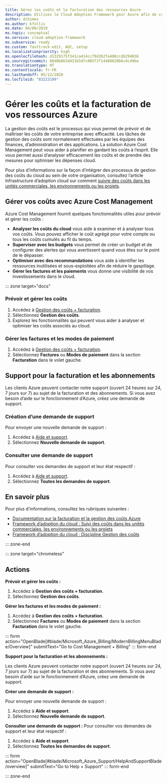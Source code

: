 ```yaml
---
title: Gérez les coûts et la facturation des ressources Azure
description: Utilisez le Cloud Adoption Framework pour Azure afin de comprendre le fonctionnement de la facturation, et découvrir comment configurer les budgets et les paiements de vos ressources Azure.
author: dchimes
ms.author: kfollis
ms.date: 04/09/2019
ms.topic: conceptual
ms.service: cloud-adoption-framework
ms.subservice: ready
ms.custom: fasttrack-edit, AQC, setup
ms.localizationpriority: high
ms.openlocfilehash: d1329175f341ca414cc79d2b2fa480ccdb294036
ms.sourcegitcommit: 60d8b863d431b5d7c005f2f14488620b6c4c49be
ms.translationtype: HT
ms.contentlocale: fr-FR
ms.lasthandoff: 05/12/2020
ms.locfileid: "83223199"
---
```

<!-- cSpell:ignore dchimes -->

# <a name="manage-costs-and-billing-for-your-azure-resources"></a>Gérer les coûts et la facturation de vos ressources Azure

La gestion des coûts est le processus qui vous permet de prévoir et de maîtriser les coûts de votre entreprise avec efficacité. Les tâches de gestion des coûts sont normalement effectuées par les équipes des finances, d’administration et des applications. La solution Azure Cost Management peut vous aider à planifier en gardant les coûts à l’esprit. Elle vous permet aussi d’analyser efficacement les coûts et de prendre des mesures pour optimiser les dépenses cloud.

Pour plus d’informations sur la façon d’intégrer des processus de gestion des coûts du cloud au sein de votre organisation, consultez l’article Infrastructure d’adoption cloud sur comment [suivre des coûts dans les unités commerciales, les environnements ou les projets](../azure-best-practices/track-costs.md).

## <a name="manage-your-costs-with-azure-cost-management"></a>Gérer vos coûts avec Azure Cost Management

Azure Cost Management fournit quelques fonctionnalités utiles pour prévoir et gérer les coûts :

- **Analyser les coûts du cloud** vous aide à examiner et à analyser tous vos coûts. Vous pouvez afficher le coût agrégé pour votre compte ou tous les coûts cumulés au fil du temps.
- **Superviser avec les budgets** vous permet de créer un budget et de configurer des alertes qui vous avertissent quand vous êtes sur le point de le dépasser.
- **Optimiser avec des recommandations** vous aide à identifier les ressources inutilisées et sous-exploitées afin de réduire le gaspillage.
- **Gérer les factures et les paiements** vous donne une visibilité de vos investissements dans le cloud.

::: zone target="docs"

### <a name="predict-and-manage-costs"></a>Prévoir et gérer les coûts

1. Accédez à [Gestion des coûts + facturation](https://portal.azure.com/#blade/Microsoft_Azure_Billing/ModernBillingMenuBlade/Overview).
1. Sélectionnez **Gestion des coûts**.
1. Explorez les fonctionnalités qui peuvent vous aider à analyser et optimiser les coûts associés au cloud.

### <a name="manage-invoices-and-payment-methods"></a>Gérer les factures et les modes de paiement

1. Accédez à [Gestion des coûts + facturation](https://portal.azure.com/#blade/Microsoft_Azure_Billing/ModernBillingMenuBlade/Overview).
1. Sélectionnez **Factures** ou **Modes de paiement** dans la section **Facturation** dans le volet gauche.

## <a name="billing-and-subscription-support"></a>Support pour la facturation et les abonnements

Les clients Azure peuvent contacter notre support (ouvert 24 heures sur 24, 7 jours sur 7) au sujet de la facturation et des abonnements. Si vous avez besoin d’aide sur le fonctionnement d’Azure, créez une demande de support.

### <a name="create-a-support-request"></a>Création d’une demande de support

Pour envoyer une nouvelle demande de support :

1. Accédez à [Aide et support](https://portal.azure.com/#blade/Microsoft_Azure_Support/HelpAndSupportBlade/overview).
1. Sélectionnez **Nouvelle demande de support**.

### <a name="view-a-support-request"></a>Consulter une demande de support

Pour consulter vos demandes de support et leur état respectif :

1. Accédez à [Aide et support](https://portal.azure.com/#blade/Microsoft_Azure_Support/HelpAndSupportBlade/overview).
1. Sélectionnez **Toutes les demandes de support**.

## <a name="learn-more"></a>En savoir plus

Pour plus d'informations, consultez les rubriques suivantes :

- [Documentation sur la facturation et la gestion des coûts Azure](https://docs.microsoft.com/azure/billing)
- [Framework d’adoption du cloud : Suivi des coûts dans les unités commerciales, les environnements ou les projets](../azure-best-practices/track-costs.md)
- [Framework d’adoption du cloud : Discipline Gestion des coûts](../../govern/cost-management/index.md)

::: zone-end

::: zone target="chromeless"

## <a name="actions"></a>Actions

**Prévoir et gérer les coûts :**

1. Accédez à **Gestion des coûts + facturation**.
1. Sélectionnez **Gestion des coûts**.

**Gérer les factures et les modes de paiement :**

1. Accédez à **Gestion des coûts + facturation**.
1. Sélectionnez **Factures** ou **Modes de paiement** dans la section **Facturation** dans le volet gauche.

::: form action="OpenBlade[#blade/Microsoft_Azure_Billing/ModernBillingMenuBlade/Overview]" submitText="Go to Cost Management + Billing" ::: form-end

**Support pour la facturation et les abonnements :**

Les clients Azure peuvent contacter notre support (ouvert 24 heures sur 24, 7 jours sur 7) au sujet de la facturation et des abonnements. Si vous avez besoin d’aide sur le fonctionnement d’Azure, créez une demande de support.

**Créer une demande de support :**

Pour envoyer une nouvelle demande de support :

1. Accédez à **Aide et support**.
2. Sélectionnez **Nouvelle demande de support**.

**Consulter une demande de support :** Pour consulter vos demandes de support et leur état respectif :

1. Accédez à **Aide et support**.
2. Sélectionnez **Toutes les demandes de support**.

::: form action="OpenBlade[#blade/Microsoft_Azure_Support/HelpAndSupportBlade/overview]" submitText="Go to Help + Support" ::: form-end

::: zone-end
